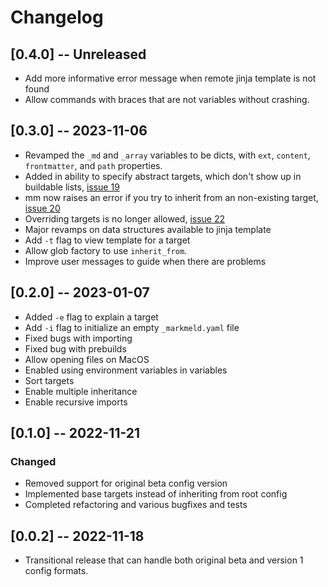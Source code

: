 # Changelog

## [0.4.0] -- Unreleased

- Add more informative error message when remote jinja template is not found
- Allow commands with braces that are not variables without crashing.

## [0.3.0] -- 2023-11-06

- Revamped the `_md` and `_array` variables to be dicts, with `ext`, `content`, `frontmatter`, and `path` properties.
- Added in ability to specify abstract targets, which don't show up in buildable lists, [issue 19](https://github.com/databio/markmeld/issues/19)
- mm now raises an error if you try to inherit from an non-existing target, [issue 20](https://github.com/databio/markmeld/issues/20)
- Overriding targets is no longer allowed, [issue 22](https://github.com/databio/markmeld/issues/22)
- Major revamps on data structures available to jinja template
- Add `-t` flag to view template for a target
- Allow glob factory to use `inherit_from`.
- Improve user messages to guide when there are problems

## [0.2.0] -- 2023-01-07

- Added `-e` flag to explain a target
- Add `-i` flag to initialize an empty `_markmeld.yaml` file
- Fixed bugs with importing
- Fixed bug with prebuilds
- Allow opening files on MacOS
- Enabled using environment variables in variables
- Sort targets
- Enable multiple inheritance
- Enable recursive imports

## [0.1.0] -- 2022-11-21

### Changed

- Removed support for original beta config version
- Implemented base targets instead of inheriting from root config
- Completed refactoring and various bugfixes and tests

## [0.0.2] -- 2022-11-18

- Transitional release that can handle both original beta and version 1 config formats.


